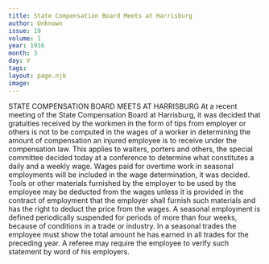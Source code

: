 ```yaml
---
title: State Compensation Board Meets at Harrisburg
author: Unknown
issue: 19
volume: 1
year: 1916
month: 3
day: V
tags:
layout: page.njk
image:
---
```

STATE COMPENSATION BOARD MEETS AT HARRISBURG    At a recent meeting of the State Compensation Board at Harrisburg, it was decided that gratuities received by the workmen in the form of tips from employer or others is not to be computed in the wages of a worker in determining the amount of compensation an injured employee is to receive under the compensation law. This applies to waiters, porters and others, the special committee decided today at a conference to determine what constitutes a daily and a weekly wage.       Wages paid for overtime work in seasonal employments will be included in the wage determination, it was decided. Tools or other materials furnished by the employer to be used by the employee may be deducted from the wages unless it is provided in the contract of employment that the employer shall furnish such materials and has the right to deduct the price from the wages.       A seasonal employment is defined periodically suspended for periods of more than four weeks, because of conditions in a trade or industry. In a seasonal trades the employee must show the total amount he has earned in all trades for the preceding year. A referee may require the employee to verify such statement by word of his employers. 
